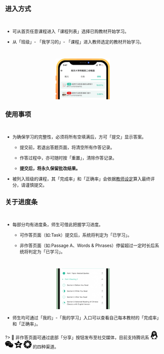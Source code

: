 
## 进入方式
<br>

- 可从首页任意课程进入「课程列表」选择已购教材开始学习。

- 从「班级」- 「我学习的」- 「课程」进入教师选定的教材开始学习。
<br>
<p align="center">
<img src="_pic/03.png" width="35%" alt="池馆Ver.2.3.1">
</p>

## 使用事项
<br>

- 为确保学习的完整性，必须将所有空填满后，方可「提交」显示答案。

    - 提交前，若退出答题页面，将清空所有作答记录。

    - 作答过程中，亦可随时按「重置」，清除作答记录。
    
    -  **提交后，将永久保留批改结果。**
	
- 被列入班级的课程，其「完成率」和「正确率」会依据[教师设定](/Digiclass?id=形成性评估)算入最终评分，请谨慎提交。


## 关于进度条
<br>

- 每部分均有进度条，师生可借此把握学习进度。

    - 可作答页面（如:Task）提交后，系统将判定为「已学习」。

    - 非作答页面（如:Passage A、Words & Phrases）停留超过一定时长后系统将判定为「已学习」。

<br>
<p align="center">
<img src="_pic/10.png" width="35%" alt="池馆Ver.2.3.1">
</p>

- 师生均可通过「我的」-「我的学习」入口可以查看自己每本教材的「完成率」和「正确率」。

?> 🔗 非作答页面可通过底部「分享」按钮发布至社交媒体，目前支持腾讯系 <img src="_pic/qq.svg" alt="qq"> <img src="_pic/wechat.svg" alt="wechat"> <img src="_pic/qzone.svg" alt="qzone" title="qzone"> <img src="_pic/WechatMoment.svg" alt="wechatmoment" title="wechatmoment"> 的四种渠道。